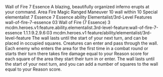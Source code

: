 <ability>
  <name>Wall of Fire</name>
  <cost>7 Essence</cost>
  <flavor>A blazing, beautifully organized inferno erupts at your command.</flavor>
  <keywords>
    <keyword>Area</keyword>
    <keyword>Fire</keyword>
    <keyword>Magic</keyword>
    <keyword>Ranged</keyword>
  </keywords>
  <type>Maneuver</type>
  <distance>10 wall within 10</distance>
  <target>Special</target>
  <metadata>
    <class>elementalist</class>
    <cost>7 Essence</cost>
    <cost_amount>7</cost_amount>
    <cost_resource>Essence</cost_resource>
    <feature_type>ability</feature_type>
    <file_dpath>Elementalist/3rd-Level Features</file_dpath>
    <item_id>wall-of-fire-7-essence</item_id>
    <item_index>03</item_index>
    <item_name>Wall of Fire (7 Essence)</item_name>
    <level>3</level>
    <scc>mcdm.heroes.v1:feature.ability.elementalist.3rd-level-feature:wall-of-fire-7-essence</scc>
    <scdc>1.1.1:9.2.9.6:03</scdc>
    <source>mcdm.heroes.v1</source>
    <type>feature/ability/elementalist/3rd-level-feature</type>
  </metadata>
  <effects>
    <effect type="mundane">The wall lasts until the start of your next turn, and can be placed in occupied squares. Creatures can enter and pass through the wall. Each enemy who enters the area for the first time in a combat round or starts their turn there takes fire damage equal to your Reason score for each square of the area they start their turn in or enter.</effect>
    <effect type="mundane" name="Persistent 1">The wall lasts until the start of your next turn, and you can add a number of squares to the wall equal to your Reason score.</effect>
  </effects>
</ability>
